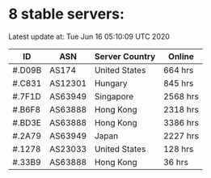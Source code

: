 # 8 stable servers:

Latest update at: Tue Jun 16 05:10:09 UTC 2020

| ID | ASN | Server Country | Online |
| -- | --- | -------------- | ------ |
| #.D09B | AS174 | United States | 664 hrs |
| #.C831 | AS12301 | Hungary | 845 hrs |
| #.7F1D | AS63949 | Singapore | 2568 hrs |
| #.B6F8 | AS63888 | Hong Kong | 2318 hrs |
| #.BD3E | AS63888 | Hong Kong | 3386 hrs |
| #.2A79 | AS63949 | Japan | 2227 hrs |
| #.1278 | AS23033 | United States | 128 hrs |
| #.33B9 | AS63888 | Hong Kong | 36 hrs |

